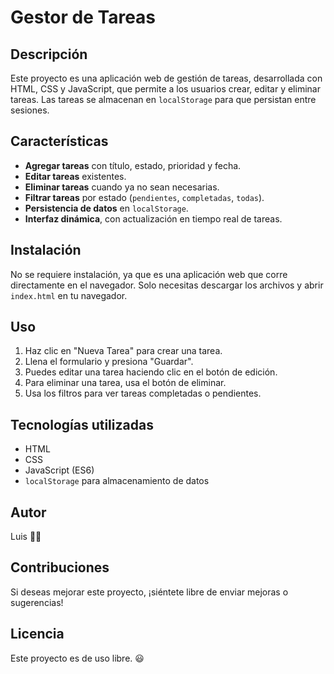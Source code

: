 # Gestor de Tareas

## Descripción
Este proyecto es una aplicación web de gestión de tareas, desarrollada con HTML, CSS y JavaScript, que permite a los usuarios crear, editar y eliminar tareas. Las tareas se almacenan en `localStorage` para que persistan entre sesiones.

## Características
- **Agregar tareas** con título, estado, prioridad y fecha.
- **Editar tareas** existentes.
- **Eliminar tareas** cuando ya no sean necesarias.
- **Filtrar tareas** por estado (`pendientes`, `completadas`, `todas`).
- **Persistencia de datos** en `localStorage`.
- **Interfaz dinámica**, con actualización en tiempo real de tareas.

## Instalación
No se requiere instalación, ya que es una aplicación web que corre directamente en el navegador. Solo necesitas descargar los archivos y abrir `index.html` en tu navegador.

## Uso
1. Haz clic en "Nueva Tarea" para crear una tarea.
2. Llena el formulario y presiona "Guardar".
3. Puedes editar una tarea haciendo clic en el botón de edición.
4. Para eliminar una tarea, usa el botón de eliminar.
5. Usa los filtros para ver tareas completadas o pendientes.

## Tecnologías utilizadas
- HTML
- CSS
- JavaScript (ES6)
- `localStorage` para almacenamiento de datos

## Autor
Luis 🧑‍💻

## Contribuciones
Si deseas mejorar este proyecto, ¡siéntete libre de enviar mejoras o sugerencias!

## Licencia
Este proyecto es de uso libre. 😃

